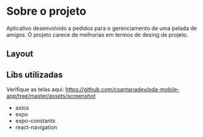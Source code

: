 # Sobre o projeto
Aplicativo desenvolvido a pedidos para o gerenciamento de uma pelada de amigos. O projeto carece de melhorias em termos de desing de projeto.

## Layout 

## Libs utilizadas


Verifique as telas aqui: https://github.com/csantanadev/pda-mobile-app/tree/master/assets/screenshot

* axios
* expo
* expo-constants
* react-navigation

